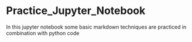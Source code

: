 # Practice_Jupyter_Notebook
In this jupyter notebook some basic markdown techniques are practiced in combination with python code
